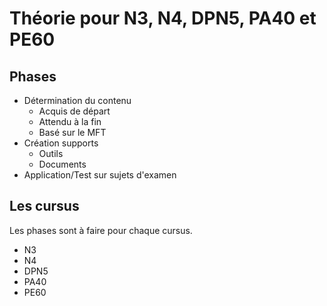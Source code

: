 # Théorie pour N3, N4, DPN5, PA40 et PE60

## Phases
* Détermination du contenu
  * Acquis de départ
  * Attendu à la fin
  * Basé sur le MFT
* Création supports
  * Outils
  * Documents
* Application/Test sur sujets d'examen

## Les cursus
Les phases sont à faire pour chaque cursus.
* N3
* N4
* DPN5
* PA40
* PE60




